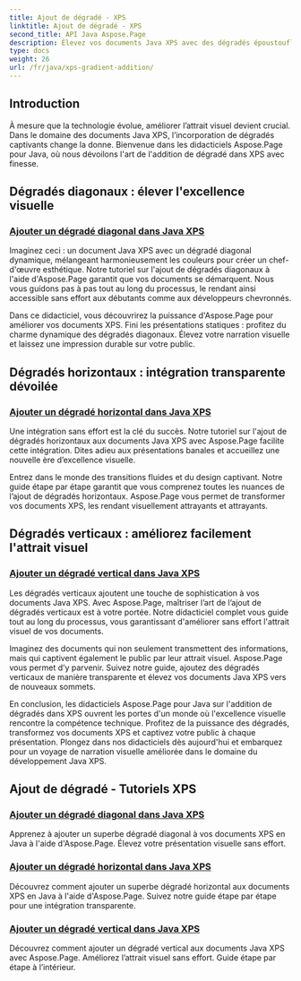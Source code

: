 ```yaml
---
title: Ajout de dégradé - XPS
linktitle: Ajout de dégradé - XPS
second_title: API Java Aspose.Page
description: Élevez vos documents Java XPS avec des dégradés époustouflants. Apprenez à ajouter des dégradés diagonaux, horizontaux et verticaux sans effort à l'aide des didacticiels Aspose.Page.
type: docs
weight: 26
url: /fr/java/xps-gradient-addition/
---
```

## Introduction

À mesure que la technologie évolue, améliorer l’attrait visuel devient crucial. Dans le domaine des documents Java XPS, l’incorporation de dégradés captivants change la donne. Bienvenue dans les didacticiels Aspose.Page pour Java, où nous dévoilons l'art de l'addition de dégradé dans XPS avec finesse.

## Dégradés diagonaux : élever l'excellence visuelle
### [Ajouter un dégradé diagonal dans Java XPS](./diagonal/)

Imaginez ceci : un document Java XPS avec un dégradé diagonal dynamique, mélangeant harmonieusement les couleurs pour créer un chef-d'œuvre esthétique. Notre tutoriel sur l'ajout de dégradés diagonaux à l'aide d'Aspose.Page garantit que vos documents se démarquent. Nous vous guidons pas à pas tout au long du processus, le rendant ainsi accessible sans effort aux débutants comme aux développeurs chevronnés.

Dans ce didacticiel, vous découvrirez la puissance d'Aspose.Page pour améliorer vos documents XPS. Fini les présentations statiques : profitez du charme dynamique des dégradés diagonaux. Élevez votre narration visuelle et laissez une impression durable sur votre public.

## Dégradés horizontaux : intégration transparente dévoilée
### [Ajouter un dégradé horizontal dans Java XPS](./horizontal/)

Une intégration sans effort est la clé du succès. Notre tutoriel sur l'ajout de dégradés horizontaux aux documents Java XPS avec Aspose.Page facilite cette intégration. Dites adieu aux présentations banales et accueillez une nouvelle ère d’excellence visuelle.

Entrez dans le monde des transitions fluides et du design captivant. Notre guide étape par étape garantit que vous comprenez toutes les nuances de l’ajout de dégradés horizontaux. Aspose.Page vous permet de transformer vos documents XPS, les rendant visuellement attrayants et attrayants.

## Dégradés verticaux : améliorez facilement l'attrait visuel
### [Ajouter un dégradé vertical dans Java XPS](./vertical/)

Les dégradés verticaux ajoutent une touche de sophistication à vos documents Java XPS. Avec Aspose.Page, maîtriser l’art de l’ajout de dégradés verticaux est à votre portée. Notre didacticiel complet vous guide tout au long du processus, vous garantissant d'améliorer sans effort l'attrait visuel de vos documents.

Imaginez des documents qui non seulement transmettent des informations, mais qui captivent également le public par leur attrait visuel. Aspose.Page vous permet d’y parvenir. Suivez notre guide, ajoutez des dégradés verticaux de manière transparente et élevez vos documents Java XPS vers de nouveaux sommets.

En conclusion, les didacticiels Aspose.Page pour Java sur l'addition de dégradés dans XPS ouvrent les portes d'un monde où l'excellence visuelle rencontre la compétence technique. Profitez de la puissance des dégradés, transformez vos documents XPS et captivez votre public à chaque présentation. Plongez dans nos didacticiels dès aujourd'hui et embarquez pour un voyage de narration visuelle améliorée dans le domaine du développement Java XPS.
## Ajout de dégradé - Tutoriels XPS
### [Ajouter un dégradé diagonal dans Java XPS](./diagonal/)
Apprenez à ajouter un superbe dégradé diagonal à vos documents XPS en Java à l'aide d'Aspose.Page. Élevez votre présentation visuelle sans effort.
### [Ajouter un dégradé horizontal dans Java XPS](./horizontal/)
Découvrez comment ajouter un superbe dégradé horizontal aux documents XPS en Java à l'aide d'Aspose.Page. Suivez notre guide étape par étape pour une intégration transparente.
### [Ajouter un dégradé vertical dans Java XPS](./vertical/)
Découvrez comment ajouter un dégradé vertical aux documents Java XPS avec Aspose.Page. Améliorez l’attrait visuel sans effort. Guide étape par étape à l’intérieur.